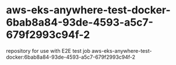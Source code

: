 # aws-eks-anywhere-test-docker-6bab8a84-93de-4593-a5c7-679f2993c94f-2
repository for use with E2E test job aws-eks-anywhere-test-docker:6bab8a84-93de-4593-a5c7-679f2993c94f-2
